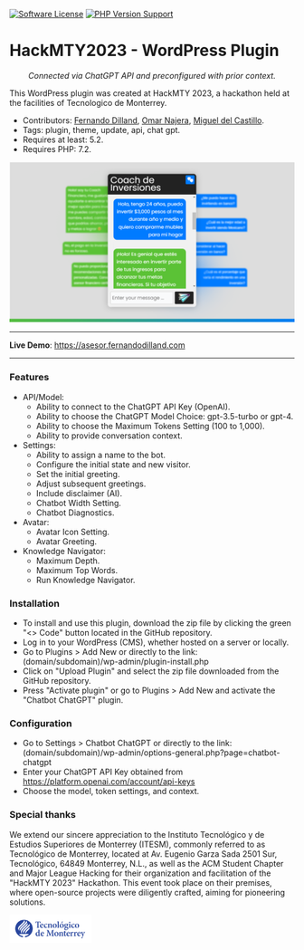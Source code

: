[![Software License](https://img.shields.io/badge/license-MIT-brightgreen.svg?style=social)](LICENSE)
[![PHP Version Support](https://img.shields.io/packagist/php-v/chillerlan/php-qrcode?logo=php&style=social)](chatbot-chatgpt.php)

# HackMTY2023 - WordPress Plugin

<p align="center">
    <em>Connected via ChatGPT API and preconfigured with prior context.</em>
</p>

<p>
  This WordPress plugin was created at HackMTY 2023, a hackathon held at the facilities of Tecnologico de Monterrey.
</p>

* Contributors: [Fernando Dilland](https://github.com/fernandodilland), [Omar Najera](https://github.com/theomarnajera), [Miguel del Castillo](https://github.com/migueldelcastillo).
* Tags: plugin, theme, update, api, chat gpt.
* Requires at least: 5.2.
* Requires PHP: 7.2.

![Social image](assets/img/share.png)


---

**Live Demo**: <a href="https://asesor.fernandodilland.com" target="_blank">https://asesor.fernandodilland.com</a>

---

### Features

- API/Model:
    - Ability to connect to the ChatGPT API Key (OpenAI).
    - Ability to choose the ChatGPT Model Choice: gpt-3.5-turbo or gpt-4.
    - Ability to choose the Maximum Tokens Setting (100 to 1,000).
    - Ability to provide conversation context.
- Settings:
  - Ability to assign a name to the bot.
  - Configure the initial state and new visitor.
  - Set the initial greeting.
  - Adjust subsequent greetings.
  - Include disclaimer (AI).
  - Chatbot Width Setting.
  - Chatbot Diagnostics.
- Avatar:
    - Avatar Icon Setting.
    - Avatar Greeting.
- Knowledge Navigator:
    - Maximum Depth.
    - Maximum Top Words.
    - Run Knowledge Navigator.

### Installation

- To install and use this plugin, download the zip file by clicking the green "<> Code" button located in the GitHub repository.
- Log in to your WordPress (CMS), whether hosted on a server or locally.
- Go to Plugins > Add New or directly to the link: (domain/subdomain)/wp-admin/plugin-install.php
- Click on "Upload Plugin" and select the zip file downloaded from the GitHub repository.
- Press "Activate plugin" or go to Plugins > Add New and activate the "Chatbot ChatGPT" plugin.

### Configuration

- Go to Settings > Chatbot ChatGPT or directly to the link: (domain/subdomain)/wp-admin/options-general.php?page=chatbot-chatgpt
- Enter your ChatGPT API Key obtained from https://platform.openai.com/account/api-keys
- Choose the model, token settings, and context.

### Special thanks
We extend our sincere appreciation to the Instituto Tecnológico y de Estudios Superiores de Monterrey (ITESM), commonly referred to as Tecnológico de Monterrey, located at Av. Eugenio Garza Sada 2501 Sur, Tecnológico, 64849 Monterrey, N.L., as well as the ACM Student Chapter and Major League Hacking for their organization and facilitation of the "HackMTY 2023" Hackathon. This event took place on their premises, where open-source projects were diligently crafted, aiming for pioneering solutions.

<img src="./assets/img/itesm.png" height="50"><br>
